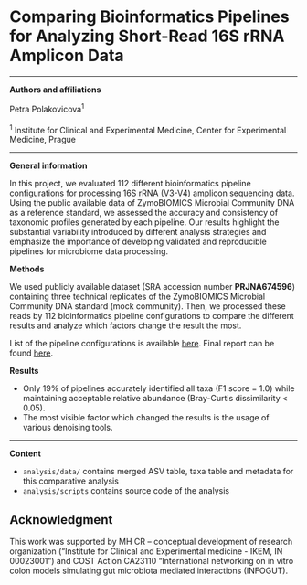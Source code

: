 # Comparing Bioinformatics Pipelines for Analyzing Short-Read 16S rRNA Amplicon Data

---------------------------------------------------------------------------------------------------

**Authors and affiliations**


Petra Polakovicova<sup>1</sup>
<br>    
<sup>1</sup> Institute for Clinical and Experimental Medicine, Center for Experimental Medicine, Prague

---------------------------------------------------------------------------------------------------

**General information**

In this project, we evaluated 112 different bioinformatics pipeline
configurations for processing 16S rRNA (V3-V4) amplicon sequencing
data. Using the public available data of ZymoBIOMICS Microbial
Community DNA as a reference standard, we assessed the accuracy
and consistency of taxonomic profiles generated by each pipeline. Our
results highlight the substantial variability introduced by different
analysis strategies and emphasize the importance of developing
validated and reproducible pipelines for microbiome data processing.

**Methods**

We used publicly available dataset (SRA accession number **PRJNA674596**)
containing three technical replicates of the ZymoBIOMICS Microbial
Community DNA standard (mock community). Then, we processed these reads by 112 bioinformatics pipeline configurations to compare the different results and analyze which factors change the result the most.

List of the pipeline configurations is available [here](https://xpolak37.github.io/16S_benchmark/analysis/scripts/list.html).
Final report can be found [here](https://xpolak37.github.io/16S_benchmark/analysis/scripts/mock_analysis.html).

**Results**

- Only 19% of pipelines accurately identified all taxa (F1 score = 1.0) while maintaining acceptable relative abundance (Bray-Curtis dissimilarity < 0.05). 
- The most visible factor which changed the results is the usage of various denoising tools. 
----------------------------------------------------------------------------------------------------


**Content**

* `analysis/data/` contains merged ASV table, taxa table and metadata for this comparative analysis
* `analysis/scripts` contains source code of the analysis



## Acknowledgment
This work was supported by MH CR – conceptual development of research organization (“Institute for
Clinical and Experimental medicine - IKEM, IN 00023001”) and COST Action CA23110 “International
networking on in vitro colon models simulating gut microbiota mediated interactions (INFOGUT).

